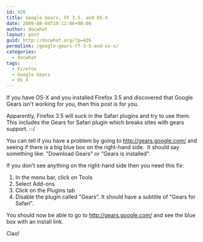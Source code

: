 ```yaml
---
id: 426
title: Google Gears, FF 3.5, and OS-X
date: 2009-08-04T19:11:06+00:00
author: docwhat
layout: post
guid: http://docwhat.org/?p=426
permalink: /google-gears-ff-3-5-and-os-x/
categories:
  - docwhat
tags:
  - Firefox
  - Google Gears
  - OS X
---
```

If you have OS-X and you installed Firefox 3.5 and discovered that Google Gears isn't working for you, then this post is for you.

Apparently, Firefox 3.5 will suck in the Safari plugins and try to use them.  This includes the Gears for Safari plugin which breaks sites with gears support. :-/

You can tell if you have a problem by going to <a href="http://gears.google.com/">http://gears.google.com/</a> and seeing if there is a big blue box on the right-hand side.  It should say something like: "Download Gears" or "Gears is installed".

If you don't see anything on the right-hand side then you need this fix:
<ol>
	<li>In the menu bar, click on Tools</li>
	<li>Select Add-ons</li>
	<li>Click on the Plugins tab</li>
	<li>Disable the plugin called "Gears". It should have a subtitle of "Gears for Safari".</li>
</ol>

You should now be able to go to <a href="http://gears.google.com/">http://gears.google.com/</a> and see the blue box with an install link.

Ciao!
